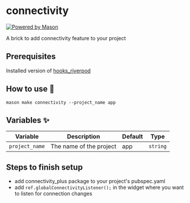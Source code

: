 # connectivity

[![Powered by Mason](https://img.shields.io/endpoint?url=https%3A%2F%2Ftinyurl.com%2Fmason-badge)](https://github.com/felangel/mason)

A brick to add connectivity feature to your project

## Prerequisites

Installed version of [hooks_riverpod](https://pub.dev/packages/hooks_riverpod)

## How to use 🚀

```
mason make connectivity --project_name app
```

## Variables ✨

| Variable         | Description                      | Default         | Type      |
| ---------------- | -------------------------------- | --------------- | --------- |
| `project_name`   | The name of the project          | app             | `string`  |

## Steps to finish setup
- add connectivity_plus package to your project's pubspec.yaml
- add `ref.globalConnectivityListener();` in the widget where you want to listen for connection changes